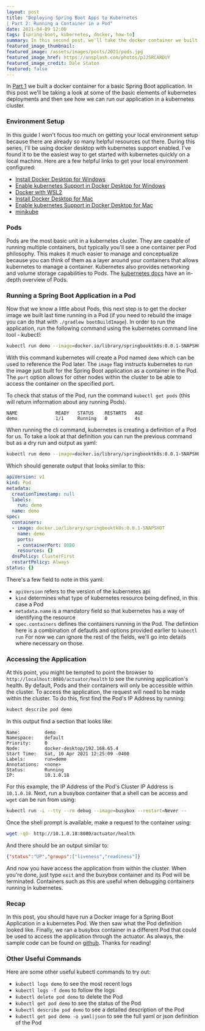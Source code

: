 ```yaml
---
layout: post
title: "Deploying Spring Boot Apps to Kubernetes 
| Part 2: Running a Container in a Pod"
date: 2021-04-09 12:00
tags: [spring-boot, kubernetes, docker, how-to]
summary: In this second post, we'll take the docker container we built in the previous post and deploy it to a local kubernetes cluster.
featured_image_thumbnail:
featured_image: /assets/images/posts/2021/pods.jpg
featured_image_href: https://unsplash.com/photos/pJJSRCARDUY
featured_image_credit: Dale Staton
featured: false
---
```


In [Part 1](2020-04-19-spring-boot-containers.md) we built a docker container for a basic Spring Boot application. In this post we'll be taking a look at some of the basic elements of kubernetes deployments and then see how we can run our application in a kubernetes cluster. 

### Environment Setup
In this guide I won't focus too much on getting your local environment setup because there are already so many helpful resources out there. During this series, I'll be using docker desktop with kubernetes support enabled. I've found it to be the easiest way to get started with kubernetes quickly on a local machine. Here are a few helpful links to get your local environment configured:
* [Install Docker Desktop for Windows](https://docs.docker.com/docker-for-windows/install/)
* [Enable kubernetes Support in Docker Desktop for Windows](https://docs.docker.com/docker-for-windows/#kubernetes)
* [Docker with WSL2](https://docs.docker.com/docker-for-windows/wsl-tech-preview/)
* [Install Docker Desktop for Mac](https://docs.docker.com/docker-for-mac/install/)
* [Enable kubernetes Support in Docker Desktop for Mac](https://docs.docker.com/docker-for-mac/#kubernetes)
* [minikube](https://minikube.sigs.k8s.io/docs/start/) 

### Pods
Pods are the most basic unit in a kubernetes cluster. They are capable of running multiple containers, but typically you'll see a one container per Pod philosophy. This makes it much easier to manage and conceptualize because you can think of them as a layer around your containers that allows kubernetes to manage a container. Kubernetes also provides networking and volume storage capabilities to Pods. The [kubernetes docs](https://kubernetes.io/docs/concepts/workloads/pods/pod-overview/) have an in-depth overview of Pods. 

### Running a Spring Boot Application in a Pod
Now that we know a little about Pods, this next step is to get the docker image we built last time running in a Pod (if you need to rebuild the image you can do that with `./gradlew bootBuildImage`). In order to run the application, run the following command using the kubernetes command line tool - kubectl:

 ```bash
 kubectl run demo --image=docker.io/library/springbooktk8s:0.0.1-SNAPSHOT --port=8080
 ``` 
 
 With this command kubernetes will create a Pod named `demo` which can be used to reference the Pod later. The `image` flag instructs kubernetes to run the image just built for the Spring Boot application as a container in the Pod. The `port` option allows for other nodes within the cluster to be able to access the container on the specified port.

To check that status of the Pod, run the command `kubectl get pods` (this will return information about any running Pods).

```
NAME              READY   STATUS    RESTARTS   AGE
demo              1/1     Running   0          4s
```

When running the cli command, kubernetes is creating a definition of a Pod for us. To take a look at that definition you can run the previous command but as a dry run and output as yaml:

```bash
kubectl run demo --image=docker.io/library/springbooktk8s:0.0.1-SNAPSHOT --dry-run=client -o yaml
```

Which should generate output that looks similar to this:

```yaml
apiVersion: v1
kind: Pod
metadata:
  creationTimestamp: null
  labels:
    run: demo
  name: demo
spec:
  containers:
  - image: docker.io/library/springbooktk8s:0.0.1-SNAPSHOT
    name: demo
    ports:
    - containerPort: 8080
    resources: {}
  dnsPolicy: ClusterFirst
  restartPolicy: Always
status: {}
```

There's a few field to note in this yaml:
* `apiVersion` refers to the version of the kubernetes api
* `kind` determines what type of kubernetes resource being defined, in this case a Pod
* `metadata.name` is a mandatory field so that kubernetes has a way of identifying the resource
* `spec.containers` defines the containers running in the Pod. The defintion here is a combination of defautls and options provided earlier to `kubectl run` 
For now we can ignore the rest of the fields, we'll go into details where necessary on those. 


### Accessing the Application
At this point, you might be tempted to point the browser to `http://localhost:8080/actuator/health` to see the running application's health. By default, Pods and their containers will only be accessible within the cluster. To access the application, the request will need to be made within the cluster. To do this, first find the Pod's IP Address by running:

```bash
kubect describe pod demo
```

In this output find a section that looks like:

```
Name:         demo
Namespace:    default
Priority:     0
Node:         docker-desktop/192.168.65.4
Start Time:   Sat, 10 Apr 2021 12:25:09 -0400
Labels:       run=demo
Annotations:  <none>
Status:       Running
IP:           10.1.0.18
```

For this example, the IP Address of the Pod's Cluster IP Address is `10.1.0.18`. Next, run a busybox container that a shell can be access and `wget` can be run from using:

```bash
kubectl run -i --tty --rm debug --image=busybox --restart=Never --
```

Once the shell prompt is available, make a request to the container using:

```bash
wget -qO- http://10.1.0.18:8080/actuator/health
```

And there should be an output similar to:

```json
{"status":"UP","groups":["liveness","readiness"]}
```

And now you have access the application from within the cluster. When you're done, just type `exit` and the buxybox container and its Pod will be terminated. Containers such as this are useful when debugging containers running in kubernetes.

### Recap
In this post, you should have run a Docker image for a Spring Boot Application in a kubernetes Pod. We then saw what the Pod definition looked like. Finally, we ran a busybox container in a different Pod that could be used to access the application through the actuator. As always, the sample code can be found on [github](https://github.com/lumberjackdev/springboot-on-k8s/tree/part-two). Thanks for reading!

### Other Useful Commands
Here are some other useful kubectl commands to try out:
* `kubectl logs demo` to see the most recent logs
* `kubectl logs -f demo` to follow the logs
* `kubectl delete pod demo` to delete the Pod 
* `kubectl get pod demo` to see the status of the Pod
* `kubectl describe pod demo` to see a detailed description of the Pod
* `kubectl get pod demo -o yaml|json` to see the full yaml or json definition of the Pod